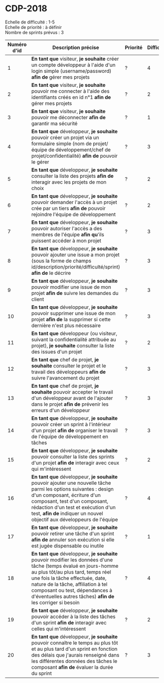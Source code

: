 # CDP-2018
Echelle de difficulté : 1-5  
Echelle de priorité : à définir  
Nombre de sprints prévus : 3

| Numéro d'id | Description précise | Priorité | Difficulté | Sprint n° |
|----------|----------|----------|----------|----------|
| 1 | **En tant que** visiteur, **je souhaite** créer un compte développeur à l'aide d'un login simple (username/password) **afin de** gérer mes projets | ? | 4 | 1 |
| 2 | **En tant que** visiteur, **je souhaite** pouvoir me connecter à l'aide des identifiants créés en id n°1 **afin de** gérer mes projets | ? | 2 | 1 |
| 3 | **En tant que** visiteur, **je souhaite** pouvoir me déconnecter **afin de** garantir ma sécurité | ? | 1 | 1 |
| 4 | **En tant que** développeur, **je souhaite** pouvoir créer un projet via un formulaire simple (nom de projet/équipe de développement/chef de projet/confidentialité) **afin de** pouvoir le gérer | ? | 3 | 1 |
| 5 | **En tant que** développeur, **je souhaite** consulter la liste des projets  **afin de** interagir avec les projets de mon choix | ? | 2 | 2 |
| 6 | **En tant que** développeur, **je souhaite** pouvoir demander l'accès à un projet crée par un tiers  **afin de** pouvoir rejoindre l'équipe de développement | ? | 2 | 2 |
| 7 | **En tant que** développeur, **je souhaite** pouvoir autoriser l'accès a des membres de l'équipe **afin qu**'ils puissent accéder à mon projet | ? | 3 | 2 |
| 8 | **En tant que** développeur, **je souhaite** pouvoir ajouter une issue a mon projet (sous la forme de champs id/description/priorité/difficulté/sprint) **afin de** le décrire | ? | 3 | 1 |
| 9 | **En tant que** développeur, **je souhaite** pouvoir modifier une issue de mon projet **afin de** suivre les demandes du client | ? | 3 | 2 |
| 10 | **En tant que** développeur, **je souhaite** pouvoir supprimer une issue de mon projet **afin de** la supprimer si cette dernière n'est plus nécessaire | ? | 3 | 2 |
| 11 | **En tant que** développeur (ou visiteur, suivant la confidentialité attribuée au projet), **je souhaite** consulter la liste des issues d'un projet | ? | 2 | 1 |
| 12 | **En tant que** chef de projet, **je souhaite** consulter le projet et le travail des développeurs **afin de** suivre l'avancement du projet  | ? | 3 | 2 |
| 13 | **En tant que** chef de projet, **je souhaite** pouvoir accepter le travail d'un développeur avant de l'ajouter dans le projet  **afin de** prévenir les erreurs d'un développeur  | ? | 3 | 2 |
| 14 | **En tant que** développeur, **je souhaite** pouvoir créer un sprint à l'intérieur d'un projet **afin de** organiser le travail de l'équipe de développement en tâches | ? | 3 | 2 |
| 15 | **En tant que** développeur, **je souhaite** pouvoir consulter la liste des sprints d'un projet **afin de** interagir avec ceux qui m'intéressent | ? | 2 | 2 |
| 16 | **En tant que** développeur, **je souhaite** pouvoir ajouter une nouvelle tâche parmi les options suivantes : design d'un composant, écriture d'un composant, test d'un composant, rédaction d'un test et exécution d'un test, **afin de** indiquer un nouvel objectif aux développeurs de l'équipe | ? | 4 | 2 |
| 17 | **En tant que** développeur, **je souhaite** pouvoir retirer une tâche d'un sprint **afin de** annuler son exécution si elle est jugée dispensable ou inutile | ? | 1 | 3 |
| 18 | **En tant que** développeur, **je souhaite** pouvoir modifier les données d'une tâche (temps évalué en jours-homme au plus tôt/au plus tard, temps réel une fois la tâche effectuée, date, nature de la tâche, affiliation à tel composant ou test, dépendances à d'éventuelles autres tâches) **afin de** les corriger si besoin | ? | 4 | 3 |
| 19 | **En tant que** développeur, **je souhaite** pouvoir accéder à la liste des tâches d'un sprint **afin de** interagir avec celles qui m'intéressent | ? | 2 | 2 |
| 20 | **En tant que** développeur, **je souhaite** pouvoir connaître le temps au plus tôt et au plus tard d'un sprint en fonction des délais que j'aurais renseigné dans les différentes données des tâches le composant  **afin de** évaluer la durée du sprint | ? | 3 | 3 |
